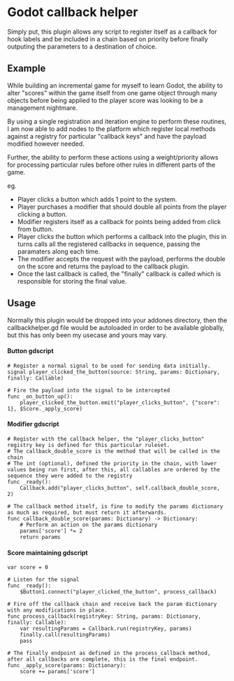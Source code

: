 # Godot callback helper

Simply put, this plugin allows any script to register itself as a callback for hook labels and be included in a chain based on priority before finally outputing the parameters to a destination of choice.

## Example

While building an incremental game for myself to learn Godot, the ability to alter "scores" within the game itself from one game object through many objects before being applied to the player score was looking to be a management nightmare.

By using a single registration and iteration engine to perform these routines, I am now able to add nodes to the platform which register local methods against a registry for particular "callback keys" and have the payload modified however needed.

Further, the ability to perform these actions using a weight/priority allows for processing particular rules before other rules in different parts of the game.

eg.

* Player clicks a button which adds 1 point to the system.
* Player purchases a modifier that should double all points from the player clicking a button.
* Modifier registers itself as a callback for points being added from click from button.
* Player clicks the button which performs a callback into the plugin, this in turns calls all the registered callbacks in sequence, passing the paramaters along each time.
* The modifier accepts the request with the payload, performs the double on the score and returns the payload to the callback plugin.
* Once the last callback is called, the "finally" callback is called which is responsible for storing the final value.

## Usage

Normally this plugin would be dropped into your addones directory, then the callbackhelper.gd file would be autoloaded in order to be available globally, but this has only been my usecase and yours may vary.
#### Button gdscript
```
# Register a normal signal to be used for sending data initially.
signal player_clicked_the_button(source: String, params: Dictionary, finally: Callable)

# Fire the payload into the signal to be intercepted
func _on_button_up():
	player_clicked_the_button.emit("player_clicks_button", {"score": 1}, $Score._apply_score)

```

#### Modifier gdscript
```
# Register with the callback helper, the "player_clicks_button" registry key is defined for this particular ruleset.
# The callback_double_score is the method that will be called in the chain
# The int (optional), defined the priority in the chain, with lower values being run first, after this, all callables are ordered by the sequence they were added to the registry
func _ready():
	Callback.add("player_clicks_button", self.callback_double_score, 2)

# The callback method itself, is fine to modify the params dictionary as much as required, but must return it afterwards.
func callback_double_score(params: Dictionary) -> Dictionary:
	# Perform an action on the params dictionary
	params['score'] *= 2
	return params
```

#### Score maintaining gdscript

```
var score = 0

# Listen for the signal
func _ready():
	$Button1.connect("player_clicked_the_button", process_callback)

# Fire off the callback chain and receive back the param dictionary with any modifications in place.
func process_callback(registryKey: String, params: Dictionary, finally: Callable):
	var resultingParams = Callback.run(registryKey, params)
	finally.call(resultingParams)
	pass
	
# The finally endpoint as defined in the process_callback method, after all callbacks are complete, this is the final endpoint.
func _apply_score(params: Dictionary):
	score += params['score']
	
```
